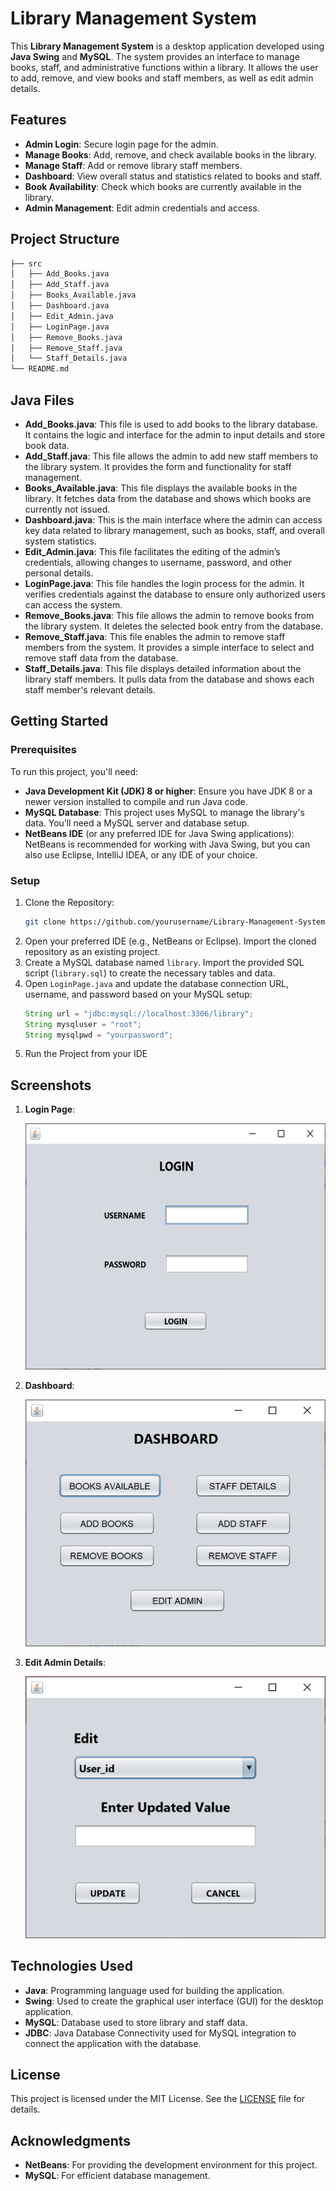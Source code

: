 # Library Management System

This **Library Management System** is a desktop application developed using **Java Swing** and **MySQL**. The system provides an interface to manage books, staff, and administrative functions within a library. It allows the user to add, remove, and view books and staff members, as well as edit admin details.

## Features

- **Admin Login**: Secure login page for the admin.
- **Manage Books**: Add, remove, and check available books in the library.
- **Manage Staff**: Add or remove library staff members.
- **Dashboard**: View overall status and statistics related to books and staff.
- **Book Availability**: Check which books are currently available in the library.
- **Admin Management**: Edit admin credentials and access.

## Project Structure

```bash
├── src
│   ├── Add_Books.java
│   ├── Add_Staff.java
│   ├── Books_Available.java
│   ├── Dashboard.java
│   ├── Edit_Admin.java
│   ├── LoginPage.java
│   ├── Remove_Books.java
│   ├── Remove_Staff.java
│   └── Staff_Details.java
└── README.md
```
## Java Files

- **Add_Books.java**: This file is used to add books to the library database. It contains the logic and interface for the admin to input details and store book data.
- **Add_Staff.java**: This file allows the admin to add new staff members to the library system. It provides the form and functionality for staff management.
- **Books_Available.java**: This file displays the available books in the library. It fetches data from the database and shows which books are currently not issued.
- **Dashboard.java**: This is the main interface where the admin can access key data related to library management, such as books, staff, and overall system statistics.
- **Edit_Admin.java**: This file facilitates the editing of the admin’s credentials, allowing changes to username, password, and other personal details.
- **LoginPage.java**: This file handles the login process for the admin. It verifies credentials against the database to ensure only authorized users can access the system.
- **Remove_Books.java**: This file allows the admin to remove books from the library system. It deletes the selected book entry from the database.
- **Remove_Staff.java**: This file enables the admin to remove staff members from the system. It provides a simple interface to select and remove staff data from the database.
- **Staff_Details.java**: This file displays detailed information about the library staff members. It pulls data from the database and shows each staff member's relevant details.

## Getting Started

### Prerequisites

To run this project, you'll need:

- **Java Development Kit (JDK) 8 or higher**: Ensure you have JDK 8 or a newer version installed to compile and run Java code.
- **MySQL Database**: This project uses MySQL to manage the library's data. You’ll need a MySQL server and database setup.
- **NetBeans IDE** (or any preferred IDE for Java Swing applications): NetBeans is recommended for working with Java Swing, but you can also use Eclipse, IntelliJ IDEA, or any IDE of your choice.

### Setup

1. Clone the Repository:
    ```bash
    git clone https://github.com/yourusername/Library-Management-System.git
    ```
2. Open your preferred IDE (e.g., NetBeans or Eclipse). Import the cloned repository as an existing project.
3. Create a MySQL database named `library`. Import the provided SQL script (`library.sql`) to create the necessary tables and data.
4. Open `LoginPage.java` and update the database connection URL, username, and password based on your MySQL setup:
    ```java
    String url = "jdbc:mysql://localhost:3306/library";
    String mysqluser = "root";
    String mysqlpwd = "yourpassword";
    ```
5. Run the Project from your IDE

## Screenshots

1. **Login Page**:
   
   ![Login Page](./LoginPage.png)

3. **Dashboard**:
   
   ![Dashboard](./Dashboard.png)

4. **Edit Admin Details**:
   
   ![Edit Admin](./editAdminPage.png)


## Technologies Used

- **Java**: Programming language used for building the application.
- **Swing**: Used to create the graphical user interface (GUI) for the desktop application.
- **MySQL**: Database used to store library and staff data.
- **JDBC**: Java Database Connectivity used for MySQL integration to connect the application with the database.

## License

This project is licensed under the MIT License. See the [LICENSE](LICENSE) file for details.

## Acknowledgments

- **NetBeans**: For providing the development environment for this project.
- **MySQL**: For efficient database management.

